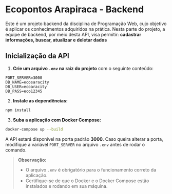 # Ecopontos Arapiraca - Backend

Este é um projeto backend da disciplina de Programação Web, cujo objetivo é aplicar os conhecimentos adquiridos na prática. Nesta parte do projeto, a equipe de backend, por meio desta API, visa permitir: **cadastrar informações, buscar, atualizar e deletar dados**


## Inicialização da API

1. **Crie um arquivo `.env` na raiz do projeto** com o seguinte conteúdo:

```
PORT_SERVER=3000
DB_NAME=ecosaracity
DB_USER=ecoaracity
DB_PASS=eco12345
```

2. **Instale as dependências:**
```sh
npm install
```

3. **Suba a aplicação com Docker Compose:**
```sh
docker-compose up --build
```

A API estará disponível na porta padrão **3000**. Caso queira alterar a porta, modifique a variável `PORT_SERVER` no arquivo `.env` antes de rodar o comando.

> **Observação:**
> - O arquivo `.env` é obrigatório para o funcionamento correto da aplicação.
> - Certifique-se de que o Docker e o Docker Compose estão instalados e rodando em sua máquina.